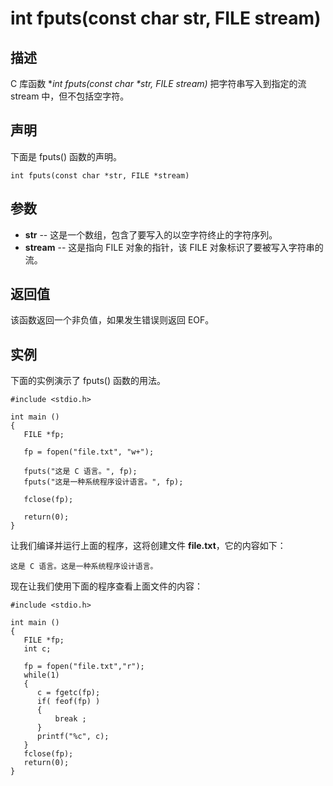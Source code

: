 # int fputs(const char str, FILE stream)

## 描述

C 库函数 **int fputs(const char \*str, FILE *stream)** 把字符串写入到指定的流 stream 中，但不包括空字符。

## 声明

下面是 fputs() 函数的声明。

```
int fputs(const char *str, FILE *stream)
```

## 参数

- **str** -- 这是一个数组，包含了要写入的以空字符终止的字符序列。
- **stream** -- 这是指向 FILE 对象的指针，该 FILE 对象标识了要被写入字符串的流。

## 返回值

该函数返回一个非负值，如果发生错误则返回 EOF。

## 实例

下面的实例演示了 fputs() 函数的用法。

```
#include <stdio.h>

int main ()
{
   FILE *fp;

   fp = fopen("file.txt", "w+");

   fputs("这是 C 语言。", fp);
   fputs("这是一种系统程序设计语言。", fp);

   fclose(fp);
   
   return(0);
}
```

让我们编译并运行上面的程序，这将创建文件 **file.txt**，它的内容如下：

```
这是 C 语言。这是一种系统程序设计语言。
```

现在让我们使用下面的程序查看上面文件的内容：

```
#include <stdio.h>

int main ()
{
   FILE *fp;
   int c;

   fp = fopen("file.txt","r");
   while(1)
   {
      c = fgetc(fp);
      if( feof(fp) )
      {
          break ;
      }
      printf("%c", c);
   }
   fclose(fp);
   return(0);
}
```